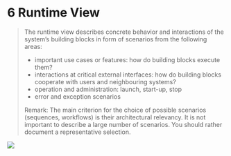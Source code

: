 # 6 Runtime View 

> The runtime view describes concrete behavior and interactions of the system’s building blocks in form of scenarios from the following areas:
>
> * important use cases or features: how do building blocks execute them?
> * interactions at critical external interfaces: how do building blocks cooperate with users and neighbouring systems?
> * operation and administration: launch, start-up, stop
> * error and exception scenarios
>
> Remark: The main criterion for the choice of possible scenarios (sequences, workflows) is their architectural relevancy. It is not important to describe a large number of scenarios. You should rather document a representative selection.

<!-- include a example plantUML to this place -->
![](/content/arc42-template/assets/plantUML/06-example.wsd)